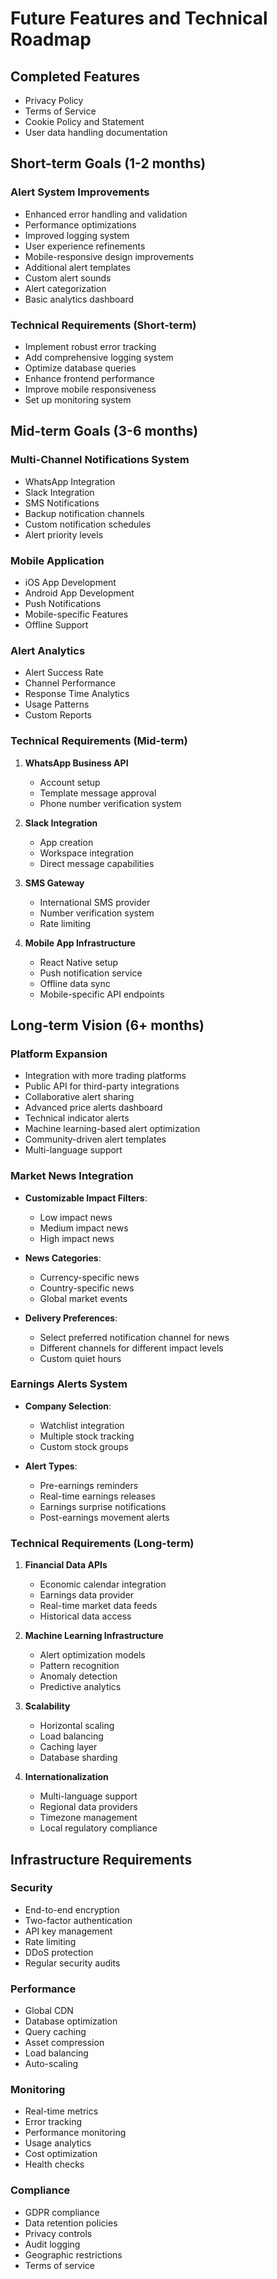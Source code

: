 # Future Features and Technical Roadmap

## Completed Features 
- Privacy Policy
- Terms of Service
- Cookie Policy and Statement
- User data handling documentation

## Short-term Goals (1-2 months)

### Alert System Improvements
- Enhanced error handling and validation
- Performance optimizations
- Improved logging system
- User experience refinements
- Mobile-responsive design improvements
- Additional alert templates
- Custom alert sounds
- Alert categorization
- Basic analytics dashboard

### Technical Requirements (Short-term)
- Implement robust error tracking
- Add comprehensive logging system
- Optimize database queries
- Enhance frontend performance
- Improve mobile responsiveness
- Set up monitoring system

## Mid-term Goals (3-6 months)

### Multi-Channel Notifications System
- WhatsApp Integration
- Slack Integration
- SMS Notifications
- Backup notification channels
- Custom notification schedules
- Alert priority levels

### Mobile Application
- iOS App Development
- Android App Development
- Push Notifications
- Mobile-specific Features
- Offline Support

### Alert Analytics
- Alert Success Rate
- Channel Performance
- Response Time Analytics
- Usage Patterns
- Custom Reports

### Technical Requirements (Mid-term)
1. **WhatsApp Business API**
   - Account setup
   - Template message approval
   - Phone number verification system

2. **Slack Integration**
   - App creation
   - Workspace integration
   - Direct message capabilities

3. **SMS Gateway**
   - International SMS provider
   - Number verification system
   - Rate limiting

4. **Mobile App Infrastructure**
   - React Native setup
   - Push notification service
   - Offline data sync
   - Mobile-specific API endpoints

## Long-term Vision (6+ months)

### Platform Expansion
- Integration with more trading platforms
- Public API for third-party integrations
- Collaborative alert sharing
- Advanced price alerts dashboard
- Technical indicator alerts
- Machine learning-based alert optimization
- Community-driven alert templates
- Multi-language support

### Market News Integration
- **Customizable Impact Filters**:
  - Low impact news
  - Medium impact news
  - High impact news
  
- **News Categories**:
  - Currency-specific news
  - Country-specific news
  - Global market events
  
- **Delivery Preferences**:
  - Select preferred notification channel for news
  - Different channels for different impact levels
  - Custom quiet hours

### Earnings Alerts System
- **Company Selection**:
  - Watchlist integration
  - Multiple stock tracking
  - Custom stock groups

- **Alert Types**:
  - Pre-earnings reminders
  - Real-time earnings releases
  - Earnings surprise notifications
  - Post-earnings movement alerts

### Technical Requirements (Long-term)
1. **Financial Data APIs**
   - Economic calendar integration
   - Earnings data provider
   - Real-time market data feeds
   - Historical data access

2. **Machine Learning Infrastructure**
   - Alert optimization models
   - Pattern recognition
   - Anomaly detection
   - Predictive analytics

3. **Scalability**
   - Horizontal scaling
   - Load balancing
   - Caching layer
   - Database sharding

4. **Internationalization**
   - Multi-language support
   - Regional data providers
   - Timezone management
   - Local regulatory compliance

## Infrastructure Requirements

### Security
- End-to-end encryption
- Two-factor authentication
- API key management
- Rate limiting
- DDoS protection
- Regular security audits

### Performance
- Global CDN
- Database optimization
- Query caching
- Asset compression
- Load balancing
- Auto-scaling

### Monitoring
- Real-time metrics
- Error tracking
- Performance monitoring
- Usage analytics
- Cost optimization
- Health checks

### Compliance
- GDPR compliance
- Data retention policies
- Privacy controls
- Audit logging
- Geographic restrictions
- Terms of service
